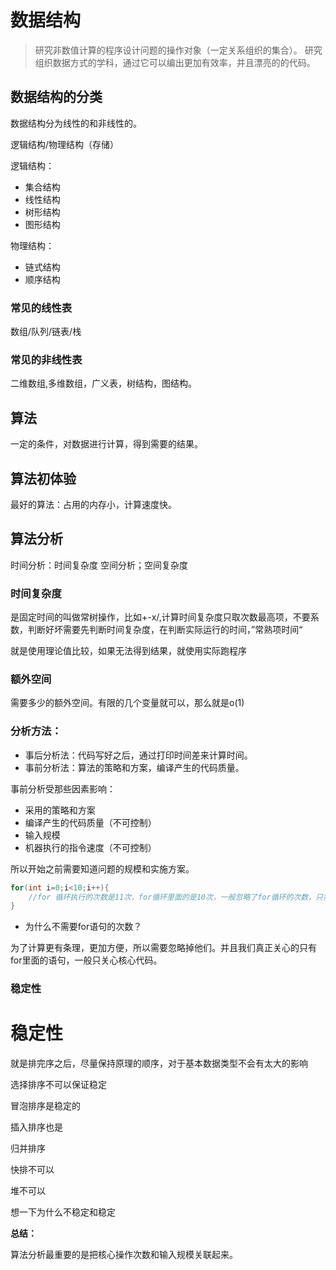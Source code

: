 # 数据结构

> 研究非数值计算的程序设计问题的操作对象（一定关系组织的集合）。
> 研究组织数据方式的学科，通过它可以编出更加有效率，并且漂亮的的代码。


## 数据结构的分类

数据结构分为线性的和非线性的。

逻辑结构/物理结构（存储）

逻辑结构：

- 集合结构
- 线性结构
- 树形结构
- 图形结构

物理结构：

- 链式结构
- 顺序结构


### 常见的线性表

数组/队列/链表/栈

### 常见的非线性表

二维数组,多维数组，广义表，树结构，图结构。

## 算法

一定的条件，对数据进行计算，得到需要的结果。

## 算法初体验

最好的算法：占用的内存小，计算速度快。

## 算法分析

时间分析：时间复杂度
空间分析；空间复杂度

### 时间复杂度

是固定时间的叫做常树操作，比如+-x/,计算时间复杂度只取次数最高项，不要系数，判断好坏需要先判断时间复杂度，在判断实际运行的时间，”常熟项时间“

就是使用理论值比较，如果无法得到结果，就使用实际跑程序


### 额外空间

需要多少的额外空间。有限的几个变量就可以，那么就是o(1)


### 分析方法：

- 事后分析法：代码写好之后，通过打印时间差来计算时间。
- 事前分析法：算法的策略和方案，编译产生的代码质量。

事前分析受那些因素影响：

- 采用的策略和方案
- 编译产生的代码质量（不可控制）
- 输入规模
- 机器执行的指令速度（不可控制）

所以开始之前需要知道问题的规模和实施方案。

```java
for(int i=0;i<10;i++){
    //for 循环执行的次数是11次，for循环里面的是10次，一般忽略了for循环的次数，只需要考虑里面代码的次数就可以了。
}
```

- 为什么不需要for语句的次数？

为了计算更有条理，更加方便，所以需要忽略掉他们。并且我们真正关心的只有for里面的语句，一般只关心核心代码。


### 稳定性


# 稳定性

就是排完序之后，尽量保持原理的顺序，对于基本数据类型不会有太大的影响

选择排序不可以保证稳定

冒泡排序是稳定的

插入排序也是

归并排序

快排不可以

堆不可以

想一下为什么不稳定和稳定



**总结：**

算法分析最重要的是把核心操作次数和输入规模关联起来。







